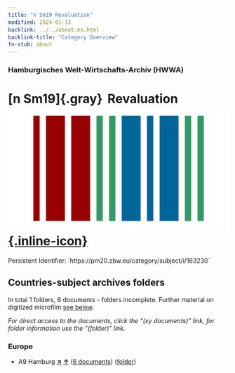 ```yaml
---
title: "n Sm19 Revaluation"
modified: 2024-01-13
backlink: ../../about.en.html
backlink-title: "Category Overview"
fn-stub: about
---
```


### Hamburgisches Welt-Wirtschafts-Archiv (HWWA)

# [n Sm19]{.gray}&#8201; Revaluation &#160; [![Wikidata](/images/Wikidata-logo.svg "Wikidata"){.inline-icon}](http://www.wikidata.org/entity/Q104710897)

<div class="hint">Persistent Identifier: `https://pm20.zbw.eu/category/subject/i/163230`</div>







## Countries-subject archives folders







In total 1 folders, 6 documents - folders incomplete. Further material on digitized microfilm [see below](#filmsections).

_For direct access to the documents, click the "(xy documents)" link, for folder information use the "(folder)" link._



### Europe

- A9 Hamburg [**&nearr;**](../../../geo/i/140905/about.en.html "Hamburg (all folders)") [**&uarr;**](../../../geo/about.en.html#A9 "Country category system") (<a href="https://pm20.zbw.eu/iiifview/folder/sh/140905,163230" title="about: Hamburg : Revaluation" target="_blank">6 documents</a>) ([folder](../../../../folder/sh/1409xx/140905/1632xx/163230/about.en.html))



<a id="filmsections" />













